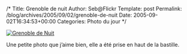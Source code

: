 /*
 Title: Grenoble de nuit
 Author: Seb@Flickr
 Template: post
 Permalink: /blog/archives/2005/09/02/grenoble-de-nuit
 Date: 2005-09-02T16:34:53+00:00
 Categories: Photo du jour
*/
<p>
 <a href="http://www.flickr.com/photos/z720/39569472/" title="photo sharing"><img src="http://static.flickr.com/33/39569472_3129c3a72a_m.jpg" alt="Grenoble de Nuit" /></a>
</p>
<p>Une petite photo que j&rsquo;aime bien, elle a été prise en haut de la bastille.</p>
